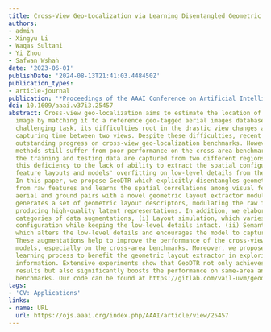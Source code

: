 ```yaml
---
title: Cross-View Geo-Localization via Learning Disentangled Geometric Layout Correspondence
authors:
- admin
- Xingyu Li
- Waqas Sultani
- Yi Zhou
- Safwan Wshah
date: '2023-06-01'
publishDate: '2024-08-13T21:41:03.448450Z'
publication_types:
- article-journal
publication: '*Proceedings of the AAAI Conference on Artificial Intelligence*'
doi: 10.1609/aaai.v37i3.25457
abstract: Cross-view geo-localization aims to estimate the location of a query ground
  image by matching it to a reference geo-tagged aerial images database. As an extremely
  challenging task, its difficulties root in the drastic view changes and different
  capturing time between two views. Despite these difficulties, recent works achieve
  outstanding progress on cross-view geo-localization benchmarks. However, existing
  methods still suffer from poor performance on the cross-area benchmarks, in which
  the training and testing data are captured from two different regions. We attribute
  this deficiency to the lack of ability to extract the spatial configuration of visual
  feature layouts and models' overfitting on low-level details from the training set.
  In this paper, we propose GeoDTR which explicitly disentangles geometric information
  from raw features and learns the spatial correlations among visual features from
  aerial and ground pairs with a novel geometric layout extractor module. This module
  generates a set of geometric layout descriptors, modulating the raw features and
  producing high-quality latent representations. In addition, we elaborate on two
  categories of data augmentations, (i) Layout simulation, which varies the spatial
  configuration while keeping the low-level details intact. (ii) Semantic augmentation,
  which alters the low-level details and encourages the model to capture spatial configurations.
  These augmentations help to improve the performance of the cross-view geo-localization
  models, especially on the cross-area benchmarks. Moreover, we propose a counterfactual-based
  learning process to benefit the geometric layout extractor in exploring spatial
  information. Extensive experiments show that GeoDTR not only achieves state-of-the-art
  results but also significantly boosts the performance on same-area and cross-area
  benchmarks. Our code can be found at https://gitlab.com/vail-uvm/geodtr.
tags:
- 'CV: Applications'
links:
- name: URL
  url: https://ojs.aaai.org/index.php/AAAI/article/view/25457
---
```

